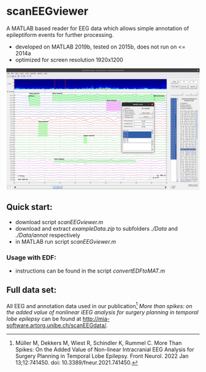 # scanEEGviewer
A MATLAB based reader for EEG data which allows simple annotation of epileptiform events for further processing.
- developed on MATLAB 2019b, tested on 2015b, does not run on <= 2014a
- optimized for screen resolution 1920x1200

![alt text](https://raw.githubusercontent.com/SCAN-NRAD/scanEEGviewer/main/ExampPrtScr.png)


## Quick start:
- download script *scanEEGviewer.m*
- download and extract *exampleData.zip* to subfolders *./Data* and *./Data/annot* respectively
- in MATLAB run script *scanEEGviewer.m*


### Usage with EDF:
- instructions can be found in the script *convertEDFtoMAT.m*


## Full data set:
All EEG and annotation data used in our publication[^1] *More than spikes: on the added value of nonlinear iEEG analysis for surgery planning in temporal lobe epilepsy* can be found at http://mia-software.artorg.unibe.ch/scanEEGdata/.

[^1]: Müller M, Dekkers M, Wiest R, Schindler K, Rummel C. More Than Spikes: On the Added Value of Non-linear Intracranial EEG Analysis for Surgery Planning in Temporal Lobe Epilepsy. Front Neurol. 2022 Jan 13;12:741450. doi: 10.3389/fneur.2021.741450.
